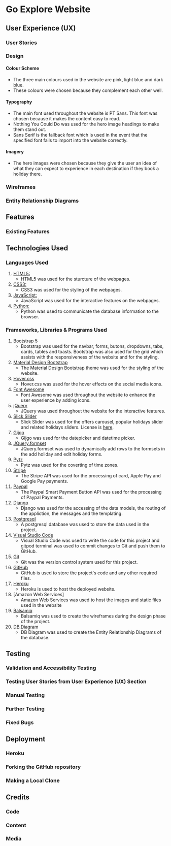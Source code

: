 # Go Explore Website

## User Experience (UX)

### User Stories

### Design

#### Colour Scheme
- The three main colours used in the website are pink, light blue and dark blue.
- These colours were chosen because they complement each other well.

#### Typography
- The main font used throughout the website is PT Sans.
This font was chosen because it makes the content easy to read.
- Nothing You Could Do was used for the hero image headings to make them stand out.
- Sans Serif is the fallback font which is used in the event that the specified font fails to import into the website correctly.

#### Imagery
- The hero images were chosen because they give the user an idea of what they can expect to experience in each destination if they book a holiday there.

### Wireframes

### Entity Relationship Diagrams

## Features

### Existing Features

## Technologies Used

### Languages Used

1. [HTML5:](https://en.wikipedia.org/wiki/HTML5/)
   - HTML5 was used for the sturcture of the webpages.
2. [CSS3:](https://en.wikipedia.org/wiki/Cascading_Style_Sheets/)
   - CSS3 was used for the styling of the webpages.
3. [JavaScript:](https://en.wikipedia.org/wiki/JavaScript/)
   - JavaScript was used for the interactive features on the webpages.
4. [Python:](https://www.python.org/)
    - Python was used to communicate the database information to the browser.

### Frameworks, Libraries & Programs Used

1. [Bootstrap 5](https://getbootstrap.com/)
   - Bootstrap was used for the navbar, forms, butons, dropdowns, tabs, cards, tables and toasts. Bootstrap was also used for the grid which assists with the responsiveness of the website and for the styling.
2. [Material Design Bootstrap](https://mdbootstrap.com/)
    - The Material Design Bootstrap theme was used for the styling of the website.
3. [Hover.css](https://ianlunn.github.io/Hover/)
   - Hover.css was used for the hover effects on the social media icons.
4. [Font Awesome](https://fontawesome.com/)
   - Font Awesome was used throughout the website to enhance the user experience by adding icons.
5. [jQuery](https://jquery.com/)
   - JQuery was used throughout the website for the interactive features.
6. [Slick Slider](https://kenwheeler.github.io/slick/)
    - Slick Slider was used for the offers carousel, popular holidays slider and related holidays sliders. License is [here](slick_license.md).
7. [Gijgo](https://gijgo.com/)
    - Gijgo was used for the datepicker and datetime picker.
8. [JQuery.formset](https://github.com/nortigo/jquery-formset)
    - JQuery.formset was used to dynamically add rows to the formsets in the add holiday and edit holiday forms.
9. [Pytz](https://pypi.org/project/pytz/)
    - Pytz was used for the coverting of time zones.
8. [Stripe](https://stripe.com/docs/payments)
    - The Stripe API was used for the processing of card, Apple Pay and Google Pay payments.
9. [Paypal](https://developer.paypal.com/docs/checkout/)
    - The Paypal Smart Payment Button API was used for the processing of Paypal Payments.
10. [Django](https://www.djangoproject.com/)
    - Django was used for the accessing of the data models, the routing of the appliction, the messages and the templating.
11. [Postgresql](https://www.postgresql.org/)
    - A postgresql database was used to store the data used in the project.
12. [Visual Studio Code](https://code.visualstudio.com/)
    - Visual Studio Code was used to write the code for this project and gitpod terminal was used to commit changes to Git and push them to GitHub.
13. [Git](https://git-scm.com/)
    - Git was the version control system used for this project.
14. [GitHub](https://github.com/)
    - GitHub is used to store the project's code and any other required files.
15. [Heroku](https://www.heroku.com/)
    - Heroku is used to host the deployed website.
16. [Amazon Web Services]
    - Amazon Web Services was used to host the images and static files used in the website
17. [Balsamiq](https://balsamiq.com/)
    - Balsamiq was used to create the wireframes during the design phase of the project.
18. [DB Diagram](https://dbdiagram.io/home)
    - DB Diagram was used to create the Entity Relationship Diagrams of the database.

## Testing

### Validation and Accessibility Testing

### Testing User Stories from User Experience (UX) Section

### Manual Testing

### Further Testing

### Fixed Bugs

## Deployment

### Heroku

### Forking the GitHub repository

### Making a Local Clone

## Credits

### Code

### Content

### Media


